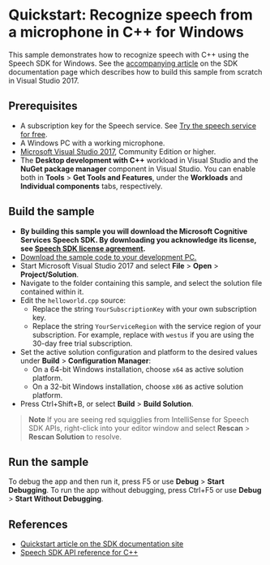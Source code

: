 # Quickstart: Recognize speech from a microphone in C++ for Windows

This sample demonstrates how to recognize speech with C++ using the Speech SDK for Windows.
See the [accompanying article](https://docs.microsoft.com/azure/cognitive-services/speech-service/quickstarts/speech-to-text-from-microphone?tabs=dotnet%2Cx-android%2CWindows%2Cjava-runtime%2Cwindowsinstall&pivots=programming-language-cpp) on the SDK documentation page which describes how to build this sample from scratch in Visual Studio 2017.

## Prerequisites

* A subscription key for the Speech service. See [Try the speech service for free](https://docs.microsoft.com/azure/cognitive-services/speech-service/get-started).
* A Windows PC with a working microphone.
* [Microsoft Visual Studio 2017](https://www.visualstudio.com/), Community Edition or higher.
* The **Desktop development with C++** workload in Visual Studio and the **NuGet package manager** component in Visual Studio.
  You can enable both in **Tools** \> **Get Tools and Features**, under the **Workloads** and **Individual components** tabs, respectively.

## Build the sample

* **By building this sample you will download the Microsoft Cognitive Services Speech SDK. By downloading you acknowledge its license, see [Speech SDK license agreement](https://aka.ms/csspeech/license201809).**
* [Download the sample code to your development PC.](/README.md#get-the-samples)
* Start Microsoft Visual Studio 2017 and select **File** \> **Open** \> **Project/Solution**.
* Navigate to the folder containing this sample, and select the solution file contained within it.
* Edit the `helloworld.cpp` source:
  * Replace the string `YourSubscriptionKey` with your own subscription key.
  * Replace the string `YourServiceRegion` with the service region of your subscription.
    For example, replace with `westus` if you are using the 30-day free trial subscription.
* Set the active solution configuration and platform to the desired values under **Build** \> **Configuration Manager**:
  * On a 64-bit Windows installation, choose `x64` as active solution platform.
  * On a 32-bit Windows installation, choose `x86` as active solution platform.
* Press Ctrl+Shift+B, or select **Build** \> **Build Solution**.

> **Note**
> If you are seeing red squigglies from IntelliSense for Speech SDK APIs,
> right-click into your editor window and select **Rescan** > **Rescan Solution** to resolve.

## Run the sample

To debug the app and then run it, press F5 or use **Debug** \> **Start Debugging**. To run the app without debugging, press Ctrl+F5 or use **Debug** \> **Start Without Debugging**.

## References

* [Quickstart article on the SDK documentation site](https://docs.microsoft.com/azure/cognitive-services/speech-service/quickstarts/speech-to-text-from-microphone?tabs=dotnet%2Cx-android%2CWindows%2Cjava-runtime%2Cwindowsinstall&pivots=programming-language-cpp)
* [Speech SDK API reference for C++](https://aka.ms/csspeech/cppref)
